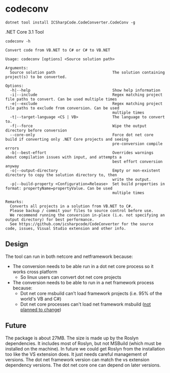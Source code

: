 # codeconv

```
dotnet tool install ICSharpCode.CodeConverter.CodeConv -g
```

.NET Core 3.1 Tool 

```
codeconv -h

Convert code from VB.NET to C# or C# to VB.NET

Usage: codeconv [options] <Source solution path>

Arguments:
  Source solution path                         The solution containing project(s) to be converted.

Options:
  -h|--help                                    Show help information
  -i|--include                                 Regex matching project file paths to convert. Can be used multiple times
  -e|--exclude                                 Regex matching project file paths to exclude from conversion. Can be used
                                               multiple times
  -t|--target-language <CS | VB>               The language to convert to.
  -f|--force                                   Wipe the output directory before conversion
  --core-only                                  Force dot net core build if converting only .NET Core projects and seeing
                                               pre-conversion compile errors
  -b|--best-effort                             Overrides warnings about compilation issues with input, and attempts a
                                               best effort conversion anyway
  -o|--output-directory                        Empty or non-existent directory to copy the solution directory to, then
                                               write the output.
  -p|--build-property <Configuration=Release>  Set build properties in format: propertyName=propertyValue. Can be used
                                               multiple times

Remarks:
  Converts all projects in a solution from VB.NET to C#.
  Please backup / commit your files to source control before use.
  We recommend running the conversion in-place (i.e. not specifying an output directory) for best performance.
  See https://github.com/icsharpcode/CodeConverter for the source code, issues, Visual Studio extension and other info.
```

## Design

The tool can run in both netcore and netframework because:
-   The conversion needs to be able run in a dot net core process so it works cross platform
    -   So linux users can convert dot net core projects
-   The conversion needs to be able to run in a net framework process because:
    -   Dot net core msbuild can't load framework projects (i.e. 95% of the world's VB and C#)
    -   Dot net core processes can't load net framework msbuild ([not planned to change](https://github.com/icsharpcode/CodeConverter/blob/master/CommandLine/CodeConv.Shared/CodeConvProgram.cs#L73-L81))
    
## Future

The package is about 27MB. The size is made up by the Roslyn dependencies. It includes most of Roslyn, but not MSBuild (which must be installed on the machine). In future we could get Roslyn from the installation too like the VS extension does. It just needs careful management of versions. The dot net framework version can match the vs extension dependency versions. The dot net core one can depend on later versions.
